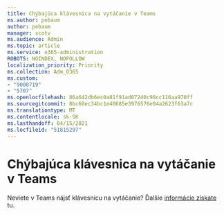 ```yaml
---
title: Chýbajúca klávesnica na vytáčanie v Teams
ms.author: pebaum
author: pebaum
manager: scotv
ms.audience: Admin
ms.topic: article
ms.service: o365-administration
ROBOTS: NOINDEX, NOFOLLOW
localization_priority: Priority
ms.collection: Adm_O365
ms.custom:
- "9000719"
- "5707"
ms.openlocfilehash: 86a642db6ec0a81f91ad07240c90cc116aa970ff
ms.sourcegitcommit: 8bc60ec34bc1e40685e3976576e04a2623f63a7c
ms.translationtype: MT
ms.contentlocale: sk-SK
ms.lasthandoff: 04/15/2021
ms.locfileid: "51815297"
---
```

# <a name="dial-pad-missing-from-teams"></a>Chýbajúca klávesnica na vytáčanie v Teams

Neviete v Teams nájsť klávesnicu na vytáčanie? Ďalšie [informácie získate](https://docs.microsoft.com/alchemyinsights/teams-voice-dial-pad-missing) tu.
